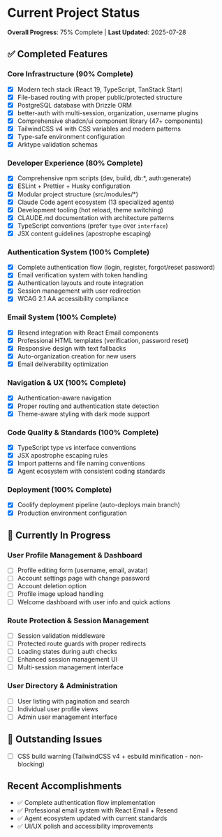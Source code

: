 # Current Project Status

**Overall Progress**: 75% Complete | **Last Updated**: 2025-07-28

## ✅ Completed Features

### Core Infrastructure (90% Complete)

- [x] Modern tech stack (React 19, TypeScript, TanStack Start)
- [x] File-based routing with proper public/protected structure
- [x] PostgreSQL database with Drizzle ORM
- [x] better-auth with multi-session, organization, username plugins
- [x] Comprehensive shadcn/ui component library (47+ components)
- [x] TailwindCSS v4 with CSS variables and modern patterns
- [x] Type-safe environment configuration
- [x] Arktype validation schemas

### Developer Experience (80% Complete)

- [x] Comprehensive npm scripts (dev, build, db:\*, auth:generate)
- [x] ESLint + Prettier + Husky configuration
- [x] Modular project structure (src/modules/\*)
- [x] Claude Code agent ecosystem (13 specialized agents)
- [x] Development tooling (hot reload, theme switching)
- [x] CLAUDE.md documentation with architecture patterns
- [x] TypeScript conventions (prefer `type` over `interface`)
- [x] JSX content guidelines (apostrophe escaping)

### Authentication System (100% Complete)

- [x] Complete authentication flow (login, register, forgot/reset password)
- [x] Email verification system with token handling
- [x] Authentication layouts and route integration
- [x] Session management with user redirection
- [x] WCAG 2.1 AA accessibility compliance

### Email System (100% Complete)

- [x] Resend integration with React Email components
- [x] Professional HTML templates (verification, password reset)
- [x] Responsive design with text fallbacks
- [x] Auto-organization creation for new users
- [x] Email deliverability optimization

### Navigation & UX (100% Complete)

- [x] Authentication-aware navigation
- [x] Proper routing and authentication state detection
- [x] Theme-aware styling with dark mode support

### Code Quality & Standards (100% Complete)

- [x] TypeScript type vs interface conventions
- [x] JSX apostrophe escaping rules
- [x] Import patterns and file naming conventions
- [x] Agent ecosystem with consistent coding standards

### Deployment (100% Complete)

- [x] Coolify deployment pipeline (auto-deploys main branch)
- [x] Production environment configuration

## 🚧 Currently In Progress

### User Profile Management & Dashboard

- [ ] Profile editing form (username, email, avatar)
- [ ] Account settings page with change password
- [ ] Account deletion option
- [ ] Profile image upload handling
- [ ] Welcome dashboard with user info and quick actions

### Route Protection & Session Management

- [ ] Session validation middleware
- [ ] Protected route guards with proper redirects
- [ ] Loading states during auth checks
- [ ] Enhanced session management UI
- [ ] Multi-session management interface

### User Directory & Administration

- [ ] User listing with pagination and search
- [ ] Individual user profile views
- [ ] Admin user management interface

## 📝 Outstanding Issues

- [ ] CSS build warning (TailwindCSS v4 + esbuild minification - non-blocking)

## Recent Accomplishments

- ✅ Complete authentication flow implementation
- ✅ Professional email system with React Email + Resend
- ✅ Agent ecosystem updated with current standards
- ✅ UI/UX polish and accessibility improvements
